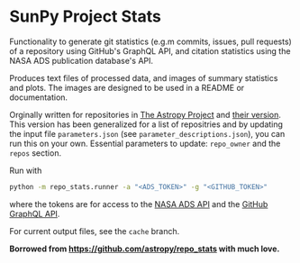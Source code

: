 # SunPy Project Stats

Functionality to generate git statistics (e.g.m commits, issues, pull requests) of a repository using GitHub's GraphQL API, and citation statistics using the NASA ADS publication database's API.

Produces text files of processed data, and images of summary statistics and plots.
The images are designed to be used in a README or documentation.

Orginally written for repositories in [The Astropy Project](https://github.com/astropy) and [their version](https://github.com/astropy/repo_stats).
This version has been generalized for a list of repositries and by updating the input file `parameters.json` (see `parameter_descriptions.json`), you can run this on your own.
Essential parameters to update: `repo_owner` and the `repos` section.

Run with

```bash
python -m repo_stats.runner -a "<ADS_TOKEN>" -g "<GITHUB_TOKEN>"
```

where the tokens are for access to the [NASA ADS API](https://ui.adsabs.harvard.edu/help/api/) and the [GitHub GraphQL API](https://docs.github.com/en/graphql/guides/forming-calls-with-graphql).

For current output files, see the `cache` branch.

**Borrowed from https://github.com/astropy/repo_stats with much love.**
